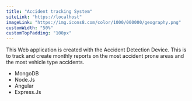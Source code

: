 ```yaml
---
title: "Accident tracking System"
siteLink: "https://localhost"
imageLink: "https://img.icons8.com/color/1000/000000/geography.png"
customWidth: "50%"
customTopPadding: "100px"
---
```


This Web application is created with the Accident Detection Device. This is to track and create monthly reports on the most accident prone areas and the most vehicle type accidents.

- MongoDB
- Node.Js
- Angular
- Express.Js

